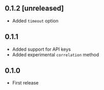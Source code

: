 ## 0.1.2 [unreleased]

- Added `timeout` option

## 0.1.1

- Added support for API keys
- Added experimental `correlation` method

## 0.1.0

- First release
